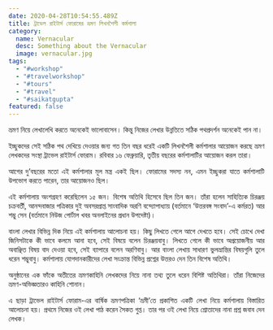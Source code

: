 ```yaml
---
date: 2020-04-28T10:54:55.489Z
title: ট্রাভেল রাইটার্স ফোরামের ভ্রমণ লিখনশৈলী কর্মশালা
category: 
  name: Vernacular
  desc: Something about the Vernacular
  image: vernacular.jpg
tags:
  - "#workshop"
  - "#travelworkshop"
  - "#tours"
  - "#travel"
  - "#saikatgupta"
featured: false
---
```

<div align="justify">
ভ্রমণ নিয়ে লেখালেখি করতে অনেকেই ভালোবাসেন। কিন্তু নিজের লেখার উন্নতিতে সঠিক পথপ্রদর্শন অনেকেই পান না।

ইচ্ছুকদের সেই সঠিক পথ দেখিয়ে দেওয়ার জন্য গত তিন বছর ধরেই একটি লিখনশৈলী কর্মশালার আয়োজন করছে ভ্রমণ লেখকদের সংস্থা ট্রাভেল রাইটার্স ফোরাম। রবিবার ১৬ ফেব্রুয়ারি, তৃতীয় বছরের কর্মশালাটির আয়োজন করল তারা।

আগের দু’বছরের মতো এই কর্মশালার মূল মন্ত্র একই ছিল। ফোরামের সদস্য নন, এমন ইচ্ছুকরা যাতে কর্মশালাটি উপভোগ করতে পারেন, তার আয়োজনও ছিল।

এই কর্মশালায় অংশগ্রহণ করেছিলেন ১৫ জন। বিশেষ অতিথি হিসেবে ছিল তিন জন। তাঁরা হলেন সাহিত্যিক চিরঞ্জয় চক্রবর্তী, আনন্দবাজার পত্রিকার দুই অবসরপ্রাপ্ত সাংবাদিক অরণি বন্দ্যোপাধ্যায় (বর্তমানে ‘উত্তরবঙ্গ সংবাদ’-এ কর্মরত) আর শম্ভু সেন (বর্তমানে নিউজ পোর্টাল খবর অনলাইনের প্রধান উপদেষ্টা)।

বাংলা লেখার বিভিন্ন দিক নিয়ে এই কর্মশালায় আলোচনা হয়। কিছু লিখতে গেলে আগে দেখতে হবে। সেই চোখে দেখা জিনিসটাকে কী ভাবে কলমে আনা হবে, সেই বিষয়ে বলেন চিরঞ্জয়বাবু। লিখতে গেলে কী ভাবে অপ্রয়োজনীয় আর অবাঞ্ছিত বিষয় বাদ দেওয়া হবে, সেই ব্যাপারে বলেন অরণিবাবু। আর বাংলা লেখায় সাধারণ ভুলভ্রান্তির বিষয়গুলি তুলে ধরেন শম্ভুবাবু। কর্মশালায় যোগদানকারীদের লেখা সংক্রান্ত বিভিন্ন প্রশ্নের উত্তরও দেন তিন বিশেষ অতিথি।

অনুষ্ঠানের এক ফাঁকে অতীতের ভ্রমণকাহিনি লেখকদের নিয়ে নানা তথ্য তুলে ধরেন বিশিষ্ট অতিথিরা। তাঁরা নিজেদের ভ্রমণ-অভিজ্ঞতারও কাহিনি শোনান।

এ ছাড়া ট্রাভেল রাইটার্স ফোরাম-এর বার্ষিক ভ্রমণপত্রিকা ‘ভ্রমী’তে প্রকাশিত একটি লেখা নিয়ে কর্মশালায় বিস্তারিত আলোচনা হয়। প্রথমে নিজের ওই লেখা পাঠ করেন সৈকত গুপ্ত। তার পর ওই লেখা নিয়ে শ্রোতাদের নানা প্রশ্ন জবাব দেন লেখক।
</div>